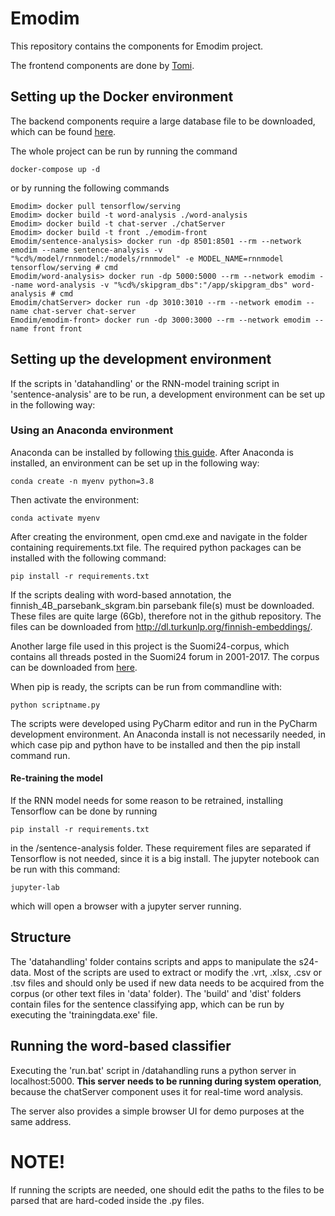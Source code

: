 # Emodim

This repository contains the components for Emodim project.

The frontend components are done by [Tomi](https://github.com/JokkeT).

## Setting up the Docker environment

The backend components require a large database file to be downloaded, which can be found [here](http://dl.turkunlp.org/finnish-embeddings/).

The whole project can be run by running the command

```
docker-compose up -d
```

or by running the following commands
```
Emodim> docker pull tensorflow/serving
Emodim> docker build -t word-analysis ./word-analysis
Emodim> docker build -t chat-server ./chatServer
Emodim> docker build -t front ./emodim-front
Emodim/sentence-analysis> docker run -dp 8501:8501 --rm --network emodim --name sentence-analysis -v "%cd%/model/rnnmodel:/models/rnnmodel" -e MODEL_NAME=rnnmodel tensorflow/serving # cmd
Emodim/word-analysis> docker run -dp 5000:5000 --rm --network emodim --name word-analysis -v "%cd%/skipgram_dbs":"/app/skipgram_dbs" word-analysis # cmd
Emodim/chatServer> docker run -dp 3010:3010 --rm --network emodim --name chat-server chat-server
Emodim/emodim-front> docker run -dp 3000:3000 --rm --network emodim --name front front
```

## Setting up the development environment

If the scripts in 'datahandling' or the RNN-model training script in 'sentence-analysis' are to be run, a development environment can be set up in the following way:

### Using an Anaconda environment
Anaconda can be installed by following [this guide](https://docs.anaconda.com/anaconda/install/windows/). After Anaconda is installed, an environment can be set up in the following way:
```
conda create -n myenv python=3.8
```
Then activate the environment:
```
conda activate myenv
```
After creating the environment, open cmd.exe and navigate in the folder containing requirements.txt file. The required python packages can be installed with the following command: 
```
pip install -r requirements.txt
```
If the scripts dealing with word-based annotation, the finnish_4B_parsebank_skgram.bin parsebank file(s) must be downloaded. These files are quite large (6Gb), therefore not in the github repository. The files can be downloaded from
http://dl.turkunlp.org/finnish-embeddings/.

Another large file used in this project is the Suomi24-corpus, which contains all threads posted in the Suomi24 forum in 2001-2017. The corpus can be downloaded from [here](https://metashare.csc.fi/repository/browse/the-suomi24-corpus-2001-2017-vrt-version-11/10d23b2a522911eaae85005056be118e1399c95f81c24248a0b11a6953398218/).

When pip is ready, the scripts can be run from commandline with:
```
python scriptname.py
```
The scripts were developed using PyCharm editor and run in the PyCharm development environment. An Anaconda install is not necessarily needed, in which case pip and python have to be installed and then the pip install command run. 
#### Re-training the model
If the RNN model needs for some reason to be retrained, installing Tensorflow can be done by running
```
pip install -r requirements.txt
```
in the /sentence-analysis folder. These requirement files are separated if Tensorflow is not needed, since it is a big install. The jupyter notebook can be run with this command:
```
jupyter-lab
```
which will open a browser with a jupyter server running.
## Structure

The 'datahandling' folder contains scripts and apps to manipulate the s24-data. Most of the scripts are used to extract or modify the .vrt, .xlsx, .csv or .tsv files and should only be used if new data needs to be acquired from the corpus (or other text files in 'data' folder). The 'build' and 'dist' folders contain files for the sentence classifying app, which can be run by executing the 'trainingdata.exe' file.

## Running the word-based classifier

Executing the 'run.bat' script in /datahandling runs a python server in localhost:5000. **This server needs to be running during system operation**, because the chatServer component uses it for real-time word analysis.

The server also provides a simple browser UI for demo purposes at the same address.

# NOTE!
If running the scripts are needed, one should edit the paths to the files to be parsed that are hard-coded inside the .py files.
